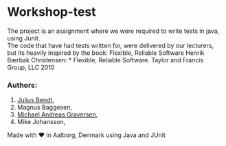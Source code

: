 # Workshop-test

The project is an assignment where we were required to write tests in java, using Junit.  <br>
The code that have had tests written for, were delivered by our lecturers, but its heavily inspired by the book: Flexible, Reliable Software Henrik Bærbak Christensen: * Flexible, Reliable Software. Taylor and Francis Group, LLC 2010


### Authors:
1. [Julius Bendt](https://juto.dk),
2. Magnus Baggesen,
3. [Michael Andreas Graversen](mailto:michael-graversen@hotmail.com),
4. Mike Johansson,


Made with :heart: in Aalborg, Denmark using Java and JUnit
